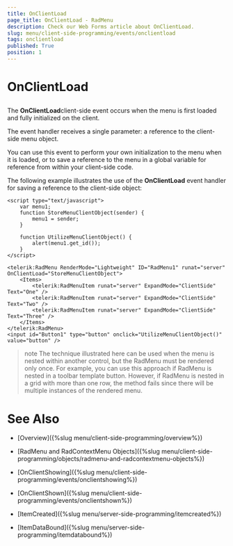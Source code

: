 ```yaml
---
title: OnClientLoad
page_title: OnClientLoad - RadMenu
description: Check our Web Forms article about OnClientLoad.
slug: menu/client-side-programming/events/onclientload
tags: onclientload
published: True
position: 1
---
```


# OnClientLoad

## 

The **OnClientLoad**client-side event occurs when the menu is first loaded and fully initialized on the client.

The event handler receives a single parameter: a reference to the client-side menu object.

You can use this event to perform your own initialization to the menu when it is loaded, or to save a reference to the menu in a global variable for reference from within your client-side code.

The following example illustrates the use of the **OnClientLoad** event handler for saving a reference to the client-side object:

````ASP.NET
<script type="text/javascript">
    var menu1;
    function StoreMenuClientObject(sender) {
        menu1 = sender;
    }
    
    function UtilizeMenuClientObject() {
        alert(menu1.get_id());
    }
</script>

<telerik:RadMenu RenderMode="Lightweight" ID="RadMenu1" runat="server" OnClientLoad="StoreMenuClientObject">
    <Items>
        <telerik:RadMenuItem runat="server" ExpandMode="ClientSide" Text="One" />
        <telerik:RadMenuItem runat="server" ExpandMode="ClientSide" Text="Two" />
        <telerik:RadMenuItem runat="server" ExpandMode="ClientSide" Text="Three" />
    </Items>
</telerik:RadMenu>
<input id="Button1" type="button" onclick="UtilizeMenuClientObject()" value="button" />
````

>note The technique illustrated here can be used when the menu is nested within another control, but the RadMenu must be rendered only once. For example, you can use this approach if RadMenu is nested in a toolbar template button. However, if RadMenu is nested in a grid with more than one row, the method fails since there will be multiple instances of the rendered menu.
>


# See Also

 * [Overview]({%slug menu/client-side-programming/overview%})

 * [RadMenu and RadContextMenu Objects]({%slug menu/client-side-programming/objects/radmenu-and-radcontextmenu-objects%})

 * [OnClientShowing]({%slug menu/client-side-programming/events/onclientshowing%})

 * [OnClientShown]({%slug menu/client-side-programming/events/onclientshown%})

 * [ItemCreated]({%slug menu/server-side-programming/itemcreated%})

 * [ItemDataBound]({%slug menu/server-side-programming/itemdatabound%})
